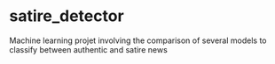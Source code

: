 # satire_detector
Machine learning projet involving the comparison of several models to classify between authentic and satire news
